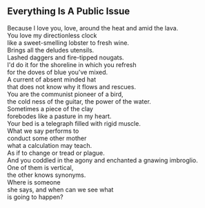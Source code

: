 Everything Is A Public Issue
----------------------------
Because I love you, love, around the heat and amid the lava.  
You love my directionless clock  
like a sweet-smelling lobster to fresh wine.  
Brings all the deludes utensils.  
Lashed daggers and fire-tipped nougats.  
I'd do it for the shoreline in which you refresh  
for the doves of blue you've mixed.  
A current of absent minded hat  
that does not know why it flows and rescues.  
You are the communist pioneer of a bird,  
the cold ness of the guitar, the power of the water.  
Sometimes a piece of the clay  
forebodes like a pasture in my heart.  
Your bed is a telegraph filled with rigid muscle.  
What we say performs to  
conduct some other mother  
what a calculation may teach.  
As if to change or tread or plague.  
And you coddled in the agony and enchanted a gnawing imbroglio.  
One of them is vertical,  
the other knows synonyms.  
Where is someone  
she says, and when can we see what  
is going to happen?  
